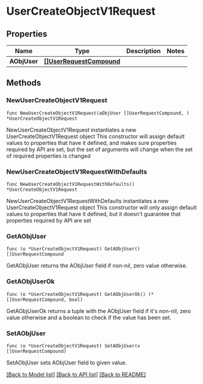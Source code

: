 # UserCreateObjectV1Request

## Properties

Name | Type | Description | Notes
------------ | ------------- | ------------- | -------------
**AObjUser** | [**[]UserRequestCompound**](UserRequestCompound.md) |  | 

## Methods

### NewUserCreateObjectV1Request

`func NewUserCreateObjectV1Request(aObjUser []UserRequestCompound, ) *UserCreateObjectV1Request`

NewUserCreateObjectV1Request instantiates a new UserCreateObjectV1Request object
This constructor will assign default values to properties that have it defined,
and makes sure properties required by API are set, but the set of arguments
will change when the set of required properties is changed

### NewUserCreateObjectV1RequestWithDefaults

`func NewUserCreateObjectV1RequestWithDefaults() *UserCreateObjectV1Request`

NewUserCreateObjectV1RequestWithDefaults instantiates a new UserCreateObjectV1Request object
This constructor will only assign default values to properties that have it defined,
but it doesn't guarantee that properties required by API are set

### GetAObjUser

`func (o *UserCreateObjectV1Request) GetAObjUser() []UserRequestCompound`

GetAObjUser returns the AObjUser field if non-nil, zero value otherwise.

### GetAObjUserOk

`func (o *UserCreateObjectV1Request) GetAObjUserOk() (*[]UserRequestCompound, bool)`

GetAObjUserOk returns a tuple with the AObjUser field if it's non-nil, zero value otherwise
and a boolean to check if the value has been set.

### SetAObjUser

`func (o *UserCreateObjectV1Request) SetAObjUser(v []UserRequestCompound)`

SetAObjUser sets AObjUser field to given value.



[[Back to Model list]](../README.md#documentation-for-models) [[Back to API list]](../README.md#documentation-for-api-endpoints) [[Back to README]](../README.md)


